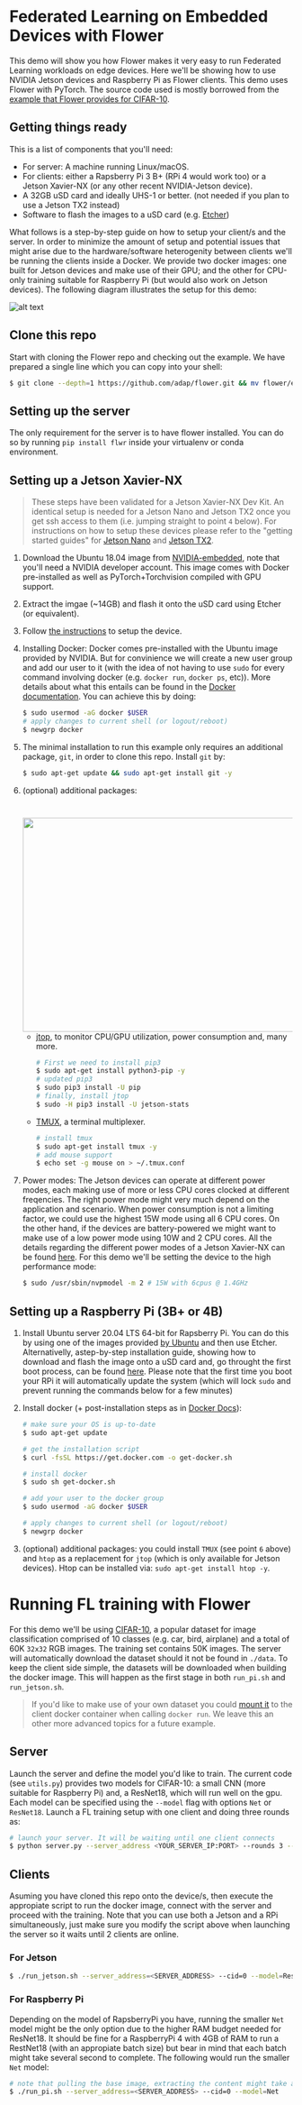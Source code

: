 # Federated Learning on Embedded Devices with Flower

This demo will show you how Flower makes it very easy to run Federated Learning workloads on edge devices. Here we'll be showing how to use NVIDIA Jetson devices and Raspberry Pi as Flower clients. This demo uses Flower with PyTorch. The source code used is mostly borrowed from the [example that Flower provides for CIFAR-10](https://github.com/adap/flower/tree/main/src/py/flwr_example/pytorch_cifar).

## Getting things ready

This is a list of components that you'll need: 

* For server: A machine running Linux/macOS.
* For clients: either a Rapsberry Pi 3 B+ (RPi 4 would work too) or a Jetson Xavier-NX (or any other recent NVIDIA-Jetson device).
* A 32GB uSD card and ideally UHS-1 or better. (not needed if you plan to use a Jetson TX2 instead)
* Software to flash the images to a uSD card (e.g. [Etcher](https://www.balena.io/etcher/))

What follows is a step-by-step guide on how to setup your client/s and the server. In order to minimize the amount of setup and potential issues that might arise due to the hardware/software heterogenity between clients we'll be running the clients inside a Docker. We provide two docker images: one built for Jetson devices and make use of their GPU; and the other for CPU-only training suitable for Raspberry Pi (but would also work on Jetson devices). The following diagram illustrates the setup for this demo:

<!-- jetson xavier-nx image borrowed from: https://developer.nvidia.com/embedded/jetson-xavier-nx-devkit -->
![alt text](media/diagram.png)

## Clone this repo

Start with cloning the Flower repo and checking out the example. We have prepared a single line which you can copy into your shell:

```bash
$ git clone --depth=1 https://github.com/adap/flower.git && mv flower/examples/embedded_devices . && rm -rf flower && cd embedded_devices
```

## Setting up the server

The only requirement for the server is to have flower installed. You can do so by running `pip install flwr` inside your virtualenv or conda environment.

## Setting up a Jetson Xavier-NX

> These steps have been validated for a Jetson Xavier-NX Dev Kit. An identical setup is needed for a Jetson Nano and Jetson TX2 once you get ssh access to them (i.e. jumping straight to point `4` below). For instructions on how to setup these devices please refer to the "getting started guides" for [Jetson Nano](https://developer.nvidia.com/embedded/learn/get-started-jetson-nano-devkit#intro) and [Jetson TX2](https://developer.nvidia.com/embedded/dlc/l4t-28-2-jetson-developer-kit-user-guide-ga). 

1. Download the Ubuntu 18.04 image from [NVIDIA-embedded](https://developer.nvidia.com/embedded/downloads), note that you'll need a NVIDIA developer account. This image comes with Docker pre-installed as well as PyTorch+Torchvision compiled with GPU support.
2. Extract the imgae (~14GB) and flash it onto the uSD card using Etcher (or equivalent).
3. Follow [the instructions](https://developer.nvidia.com/embedded/learn/get-started-jetson-xavier-nx-devkit) to setup the device.
4. Installing Docker: Docker comes pre-installed with the Ubuntu image provided by NVIDIA. But for convinience we will create a new user group and add our user to it (with the idea of not having to use `sudo` for every command involving docker (e.g. `docker run`, `docker ps`, etc)). More details about what this entails can be found in the [Docker documentation](https://docs.docker.com/engine/install/linux-postinstall/). You can achieve this by doing:

    ``` bash
    $ sudo usermod -aG docker $USER
    # apply changes to current shell (or logout/reboot)
    $ newgrp docker
    ```

5. The minimal installation to run this example only requires an additional package, `git`, in order to clone this repo. Install `git` by:

    ```bash
    $ sudo apt-get update && sudo apt-get install git -y
    ```

6. (optional) additional packages:
        <img align="right" style="padding-top: 40px; padding-left: 15px" width="575" height="380" src="media/tmux_jtop_view.gif">
     * [jtop](https://github.com/rbonghi/jetson_stats),  to monitor CPU/GPU utilization, power consumption and, many more.

        ```bash
        # First we need to install pip3
        $ sudo apt-get install python3-pip -y 
        # updated pip3
        $ sudo pip3 install -U pip
        # finally, install jtop
        $ sudo -H pip3 install -U jetson-stats
        ```

     * [TMUX](https://github.com/tmux/tmux/wiki), a terminal multiplexer.

        ```bash
        # install tmux
        $ sudo apt-get install tmux -y
        # add mouse support
        $ echo set -g mouse on > ~/.tmux.conf
        ``` 

7. Power modes: The Jetson devices can operate at different power modes, each making use of more or less CPU cores clocked at different freqencies. The right power mode might very much depend on the application and scenario. When power consumption is not a limiting factor, we could use the highest 15W mode using all 6 CPU cores. On the other hand, if the devices are battery-powered we might want to make use of a low power mode using 10W and 2 CPU cores. All the details regarding the different power modes of a Jetson Xavier-NX can be found [here](https://docs.nvidia.com/jetson/l4t/index.html#page/Tegra%2520Linux%2520Driver%2520Package%2520Development%2520Guide%2Fpower_management_jetson_xavier.html%23wwpID0E0NO0HA). For this demo we'll be setting the device to the high performance mode:

    ```bash
    $ sudo /usr/sbin/nvpmodel -m 2 # 15W with 6cpus @ 1.4GHz
    ```

## Setting up a Raspberry Pi (3B+ or 4B)

1. Install Ubuntu server 20.04 LTS 64-bit for Rapsberry Pi. You can do this by using one of the images provided [by Ubuntu](https://ubuntu.com/download/raspberry-pi) and then use Etcher. Alternativelly, astep-by-step installation guide, showing how to download and flash the image onto a uSD card and, go throught the first boot process, can be found [here](https://ubuntu.com/tutorials/how-to-install-ubuntu-on-your-raspberry-pi#1-overview). Please note that the first time you boot your RPi it will automatically update the system (which will lock `sudo` and prevent running the commands below for a few minutes)

2. Install docker (+ post-installation steps as in [Docker Docs](https://docs.docker.com/engine/install/linux-postinstall/)):

    ```bash
    # make sure your OS is up-to-date
    $ sudo apt-get update

    # get the installation script
    $ curl -fsSL https://get.docker.com -o get-docker.sh

    # install docker
    $ sudo sh get-docker.sh

    # add your user to the docker group
    $ sudo usermod -aG docker $USER

    # apply changes to current shell (or logout/reboot)
    $ newgrp docker
    ```

3. (optional) additional packages: you could install `TMUX` (see point `6` above) and `htop` as a replacement for `jtop` (which is only available for Jetson devices). Htop can be installed via: `sudo apt-get install htop -y`.

# Running FL training with Flower

For this demo we'll be using [CIFAR-10](https://www.cs.toronto.edu/~kriz/cifar.html), a popular dataset for image classification comprised of 10 classes (e.g. car, bird, airplane) and a total of 60K `32x32` RGB images. The training set contains 50K images. The server will automatically download the dataset should it not be found in `./data`. To keep the client side simple, the datasets will be downloaded when building the docker image. This will happen as the first stage in both `run_pi.sh` and `run_jetson.sh`. 

>If you'd like to make use of your own dataset you could [mount it](https://docs.docker.com/storage/volumes/) to the client docker container when calling `docker run`. We leave this an other more advanced topics for a future example.

## Server

Launch the server and define the model you'd like to train. The current code (see `utils.py`) provides two models for CIFAR-10: a small CNN (more suitable for Raspberry Pi) and, a ResNet18, which will run well on the gpu. Each model can be specified using the `--model` flag with options `Net` or `ResNet18`. Launch a FL training setup with one client and doing three rounds as:

```bash
# launch your server. It will be waiting until one client connects
$ python server.py --server_address <YOUR_SERVER_IP:PORT> --rounds 3 --min_num_clients 1 --min_sample_size 1 --model ResNet18
```

## Clients

Asuming you have cloned this repo onto the device/s, then execute the appropiate script to run the docker image, connect with the server and proceed with the training. Note that you can use both a Jetson and a RPi simultaneously, just make sure you modify the script above when launching the server so it waits until 2 clients are online. 

### For Jetson

```bash
$ ./run_jetson.sh --server_address=<SERVER_ADDRESS> --cid=0 --model=ResNet18
```

### For Raspberry Pi

Depending on the model of RapsberryPi you have, running the smaller `Net` model might be the only option due to the higher RAM budget needed for ResNet18. It should be fine for a RaspberryPi 4 with 4GB of RAM to run a RestNet18 (with an appropiate batch size) but bear in mind that each batch might take several second to complete. The following would run the smaller `Net` model:

```bash
# note that pulling the base image, extracting the content might take a while (specially on a RPi 3) the first time you run this.
$ ./run_pi.sh --server_address=<SERVER_ADDRESS> --cid=0 --model=Net
```
